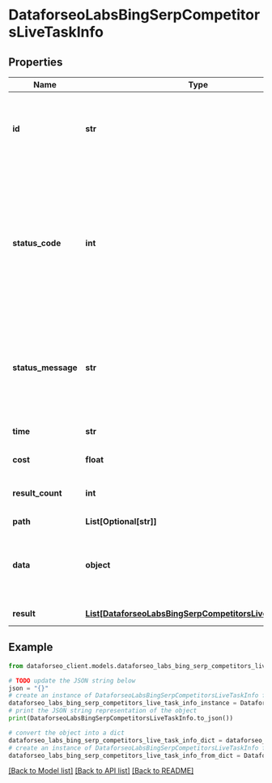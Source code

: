 # DataforseoLabsBingSerpCompetitorsLiveTaskInfo


## Properties

Name | Type | Description | Notes
------------ | ------------- | ------------- | -------------
**id** | **str** | task identifier unique task identifier in our system in the UUID format | [optional] 
**status_code** | **int** | status code of the task generated by DataForSEO, can be within the following range: 10000-60000 you can find the full list of the response codes here | [optional] 
**status_message** | **str** | informational message of the task you can find the full list of general informational messages here | [optional] 
**time** | **str** | execution time, seconds | [optional] 
**cost** | **float** | total tasks cost, USD | [optional] 
**result_count** | **int** | number of elements in the result array | [optional] 
**path** | **List[Optional[str]]** | URL path | [optional] 
**data** | **object** | contains the same parameters that you specified in the POST request | [optional] 
**result** | [**List[DataforseoLabsBingSerpCompetitorsLiveResultInfo]**](DataforseoLabsBingSerpCompetitorsLiveResultInfo.md) | array of results | [optional] 

## Example

```python
from dataforseo_client.models.dataforseo_labs_bing_serp_competitors_live_task_info import DataforseoLabsBingSerpCompetitorsLiveTaskInfo

# TODO update the JSON string below
json = "{}"
# create an instance of DataforseoLabsBingSerpCompetitorsLiveTaskInfo from a JSON string
dataforseo_labs_bing_serp_competitors_live_task_info_instance = DataforseoLabsBingSerpCompetitorsLiveTaskInfo.from_json(json)
# print the JSON string representation of the object
print(DataforseoLabsBingSerpCompetitorsLiveTaskInfo.to_json())

# convert the object into a dict
dataforseo_labs_bing_serp_competitors_live_task_info_dict = dataforseo_labs_bing_serp_competitors_live_task_info_instance.to_dict()
# create an instance of DataforseoLabsBingSerpCompetitorsLiveTaskInfo from a dict
dataforseo_labs_bing_serp_competitors_live_task_info_from_dict = DataforseoLabsBingSerpCompetitorsLiveTaskInfo.from_dict(dataforseo_labs_bing_serp_competitors_live_task_info_dict)
```
[[Back to Model list]](../README.md#documentation-for-models) [[Back to API list]](../README.md#documentation-for-api-endpoints) [[Back to README]](../README.md)


